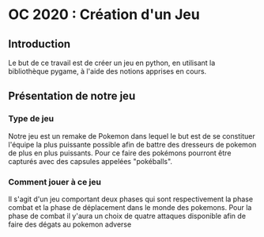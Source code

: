 # OC 2020 : Création d'un Jeu 

## Introduction

Le but de ce travail est de créer un jeu en python, en utilisant la bibliothèque pygame, à l'aide des notions apprises en cours.

## Présentation de notre jeu

### Type de jeu
Notre jeu est un remake de Pokemon dans lequel le but est de se constituer l'équipe la plus puissante possible afin de battre des dresseurs de pokemon de plus en plus puissants. Pour ce faire des pokémons pourront être capturés avec des capsules appelées "pokéballs".

### Comment jouer à ce jeu
Il s'agit d'un jeu comportant deux phases qui sont respectivement la phase combat et la phase de déplacement dans le monde des pokemons.
Pour la phase de combat il y'aura un choix de quatre attaques disponible afin de faire des dégats au pokemon adverse 
